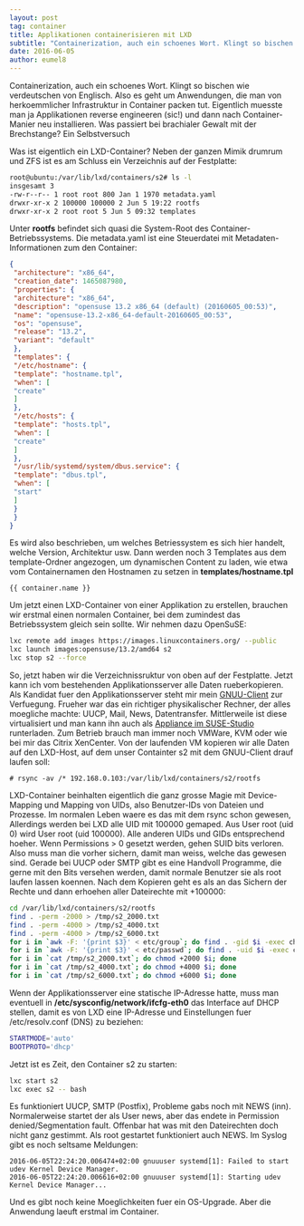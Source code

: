 ```yaml
---
layout: post
tag: container
title: Applikationen containerisieren mit LXD
subtitle: "Containerization, auch ein schoenes Wort. Klingt so bischen wie verdeutschen von Englisch. Also es geht um Anwendungen, die man von herkoemmlicher Infrastruktur in Container packen tut. Eigentlich muesste man ja Applikationen reverse engineeren (sic!)"
date: 2016-06-05
author: eumel8
---
```


Containerization, auch ein schoenes Wort. Klingt so bischen wie verdeutschen von Englisch. Also es geht um Anwendungen, die man von herkoemmlicher Infrastruktur in Container packen tut. Eigentlich muesste man ja Applikationen reverse engineeren (sic!) und dann nach Container-Manier neu installieren. Was passiert bei brachialer Gewalt mit der Brechstange? Ein Selbstversuch
<br/>

Was ist eigentlich ein LXD-Container? Neben der ganzen Mimik drumrum und ZFS ist es am Schluss ein Verzeichnis auf der Festplatte:

```bash
root@ubuntu:/var/lib/lxd/containers/s2# ls -l
insgesamt 3
-rw-r--r-- 1 root root 800 Jan 1 1970 metadata.yaml
drwxr-xr-x 2 100000 100000 2 Jun 5 19:22 rootfs
drwxr-xr-x 2 root root 5 Jun 5 09:32 templates
```

Unter <strong>rootfs</strong> befindet sich quasi die System-Root des Container-Betriebssystems. 
Die <srong>metadata.yaml ist eine Steuerdatei mit Metadaten-Informationen zum den Container:

```json
{
 "architecture": "x86_64",
 "creation_date": 1465087980,
 "properties": {
 "architecture": "x86_64",
 "description": "opensuse 13.2 x86_64 (default) (20160605_00:53)",
 "name": "opensuse-13.2-x86_64-default-20160605_00:53",
 "os": "opensuse",
 "release": "13.2",
 "variant": "default"
 },
 "templates": {
 "/etc/hostname": {
 "template": "hostname.tpl",
 "when": [
 "create"
 ]
 },
 "/etc/hosts": {
 "template": "hosts.tpl",
 "when": [
 "create"
 ]
 },
 "/usr/lib/systemd/system/dbus.service": {
 "template": "dbus.tpl",
 "when": [
 "start"
 ]
 }
 }
}
```

Es wird also beschrieben, um welches Betriessystem es sich hier handelt, welche Version, Architektur usw. Dann werden noch 3 Templates aus dem template-Ordner angezogen, um dynamischen Content zu laden, wie etwa vom Containernamen den Hostnamen zu setzen in <strong>templates/hostname.tpl</strong>

```
{{ container.name }}
```

Um jetzt einen LXD-Container von einer Applikation zu erstellen, brauchen wir erstmal einen normalen Container, bei dem zumindest das Betriebssystem gleich sein sollte. Wir nehmen dazu OpenSuSE:

```bash
lxc remote add images https://images.linuxcontainers.org/ --public
lxc launch images:opensuse/13.2/amd64 s2
lxc stop s2 --force
```

So, jetzt haben wir die Verzeichnissruktur von oben auf der Festplatte. Jetzt kann ich vom bestehenden Applikationsserver alle Daten rueberkopieren. Als Kandidat fuer den Applikationsserver steht mir mein <a href="http://www.gnuu.de">GNUU-Client</a> zur Verfuegung. Frueher war das ein richtiger physikalischer Rechner, der alles moegliche machte: UUCP, Mail, News, Datentransfer. Mittlerweile ist diese virtualisiert und man kann ihn auch als <a href="https://susestudio.com/a/s2wNPs/gnuu-user">Appliance im SUSE-Studio</a> runterladen. Zum Betrieb brauch man immer noch VMWare, KVM oder wie bei mir das Citrix XenCenter. Von der laufenden VM kopieren wir alle Daten auf den LXD-Host, auf dem unser Containter s2 mit dem GNUU-Client drauf laufen soll:

```
# rsync -av /* 192.168.0.103:/var/lib/lxd/containers/s2/rootfs
```

LXD-Container beinhalten eigentlich die ganz grosse Magie mit Device-Mapping und Mapping von UIDs, also Benutzer-IDs von Dateien und Prozesse. Im normalen Leben waere es das mit dem rsync schon gewesen, Allerdings werden bei LXD alle UID mit 100000 gemaped. Aus User root (uid 0) wird User root (uid 100000). Alle anderen UIDs und GIDs entsprechend hoeher. 
Wenn Permissions > 0 gesetzt werden, gehen SUID bits verloren. Also muss man die vorher sichern, damit man weiss, welche das gewesen sind. Gerade bei UUCP oder SMTP gibt es eine Handvoll Programme, die gerne mit den Bits versehen werden, damit normale Benutzer sie als root laufen lassen koennen. 
Nach dem Kopieren geht es als an das Sichern der Rechte und dann erhoehen aller Dateirechte mit +100000:

```bash
cd /var/lib/lxd/containers/s2/rootfs
find . -perm -2000 > /tmp/s2_2000.txt
find . -perm -4000 > /tmp/s2_4000.txt
find . -perm -4000 > /tmp/s2_6000.txt
for i in `awk -F: '{print $3}' < etc/group`; do find . -gid $i -exec chgrp $(( 100000 + $i )) {} +; done
for i in `awk -F: '{print $3}' < etc/passwd`; do find . -uid $i -exec chown $(( 100000 + $i )) {} +; done
for i in `cat /tmp/s2_2000.txt`; do chmod +2000 $i; done
for i in `cat /tmp/s2_4000.txt`; do chmod +4000 $i; done
for i in `cat /tmp/s2_6000.txt`; do chmod +6000 $i; done
```

Wenn der Applikationsserver eine statische IP-Adresse hatte, muss man eventuell in <strong>/etc/sysconfig/network/ifcfg-eth0</strong> das Interface auf DHCP stellen, damit es von LXD eine IP-Adresse und Einstellungen fuer /etc/resolv.conf (DNS) zu beziehen:

```bash
STARTMODE='auto'
BOOTPROTO='dhcp'
```

Jetzt ist es Zeit, den Container s2 zu starten:

```bash
lxc start s2
lxc exec s2 -- bash
```

Es funktioniert UUCP, SMTP (Postfix), Probleme gabs noch mit NEWS (inn). Normalerweise startet der als User news, aber das endete in Permission denied/Segmentation fault. Offenbar hat was mit den Dateirechten doch nicht ganz gestimmt. Als root gestartet funktioniert auch NEWS. Im Syslog gibt es noch seltsame Meldungen:

```
2016-06-05T22:24:20.006474+02:00 gnuuuser systemd[1]: Failed to start udev Kernel Device Manager.
2016-06-05T22:24:20.006616+02:00 gnuuuser systemd[1]: Starting udev Kernel Device Manager...
```

Und es gibt noch keine Moeglichkeiten fuer ein OS-Upgrade. Aber die Anwendung laeuft erstmal im Container.

